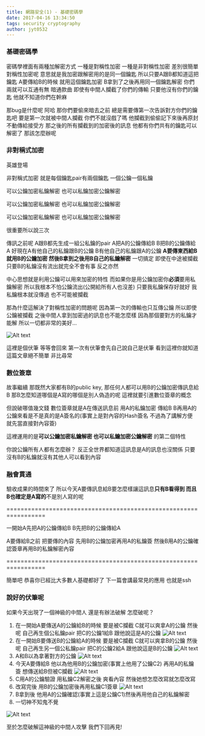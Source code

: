 ```yaml
---
title: 網路安全(1) - 基礎密碼學
date: 2017-04-16 13:34:50
tags: security cryptography
author: jyt0532
---
```


### 基礎密碼學

密碼學裡面有兩種加解密方式 一種是對稱性加密 一種是非對稱性加密 差別很簡單 對稱性加密呢 意思就是我加密跟解密用的是同一個鑰匙 
所以只要A跟B都知道這把鑰匙 A要傳給B的時候 就用這個鑰匙加密 B拿到了之後再用同一個鑰匙解密 你們兩就可以互通有無 暗通款曲 即使有中間人攔截了你們的傳輸 只要他沒有你們的鑰匙 他就不知道你們在幹麻 

那bug是什麼呢 阿哈 那你們要偷來暗去之前 總是需要傳第一次告訴對方你們的鑰匙吧 要是第一次就被中間人攔截 你們不就沒戲了嗎 他攔截到偷偷記下來後再原封不動傳給接受方 那之後的所有攔截到的加密後的訊息 他都有你們共有的鑰匙可以解密了 那該怎麼辦呢 

### 非對稱式加密

英雄登場

非對稱式加密 就是每個鑰匙pair有兩個鑰匙 一個公鑰一個私鑰 

可以公鑰加密私鑰解密 也可以私鑰加密公鑰解密 

可以公鑰加密私鑰解密 也可以私鑰加密公鑰解密 

可以公鑰加密私鑰解密 也可以私鑰加密公鑰解密 

很重要所以說三次

傳訊之前呢 A跟B都先生成一組公私鑰的pair A把A的公鑰傳給B B把B的公鑰傳給A
好現在A有他自己的私鑰跟B的公鑰 B有他自己的私鑰跟A的公鑰 
**A要傳東西給B就用B的公鑰加密 然後B拿到之後用B自己的私鑰解密**
一切搞定 即使在中途被攔截 只要B的私鑰沒有流出就完全不會有事 反之亦然

中心思想就是利用公鑰可以用來加密的特性 而如果你是用公鑰加密你**必須**要用私鑰解密 所以我根本不怕公鑰流出(公開給所有人也沒差) 只要我私鑰保存好就好 我私鑰根本就沒傳過 也不可能被攔截

那為什麼這解決了對稱性加密的問題呢 因為第一次的傳輸也只互傳公鑰 所以即使公鑰被攔截 之後中間人拿到加密過的訊息也不能怎麼樣 因為那個要對方的私鑰才能解 所以一切都非常的美好... 

![Alt text](/img/jyt0532/car_accident-iloveimg-cropped.gif)

這裡是個伏筆 等等會回來 第一次有伏筆會先自己說自己是伏筆 看到這裡你就知道這篇文章絕不簡單 非比尋常

### 數位簽章

故事繼續 那既然大家都有B的public key, 那任何人都可以用B的公鑰加密傳訊息給B 那B怎麼知道哪個是A寫的哪個是別人偽造的呢 這裡就要引進數位簽章的概念 

但說破哪值幾文錢 數位簽章就是A在傳送訊息前 用A的私鑰加密 傳給B B再用A的公鑰來看是不是真的是A簽名的(事實上是對內容的Hash簽名 不過為了講解方便 就先當直接對內容簽)

這裡運用的是**可以公鑰加密私鑰解密 也可以私鑰加密公鑰解密** 的第二個特性

你說公鑰所有人都有怎麼辦？ 反正全世界都知道這訊息是A的訊息也沒關係 只要沒有B的私鑰就沒有其他人可以看到內容

### 融會貫通

驗收成果的時間來了 所以今天A要傳訊息給B要怎麼樣讓這訊息**只有B看得到 而且B也確定是A寫的**不是別人寫的呢

=================================================================

一開始A先把A的公鑰傳給B B先把B的公鑰傳給A

A要傳給B之前 把要傳的內容 先用B的公鑰加密再用A的私鑰簽 然後B用A的公鑰確認簽章再用B的私鑰解密內容

=================================================================

簡單吧 恭喜你已經比大多數人基礎都好了 下一篇會講最常見的應用 也就是ssh

### 說好的伏筆呢

如果今天出現了一個神級的中間人 還是有辦法破解 怎麼破呢？

1. 在一開始A要傳送A的公鑰給B的時候 要是被C攔截 C就可以爽拿A的公鑰 然後呢 自己再生個公私鑰pair 把C的公鑰1給B 跟他說這是A的公鑰
![Alt text](/img/jyt0532/cryptography-step1.png)
2. 在一開始B要傳送B的公鑰給A的時候 要是被C攔截 C就可以爽拿B的公鑰 然後呢 自己再生另一個公私鑰pair 把C的公鑰2給A 跟他說這是B的公鑰
![Alt text](/img/jyt0532/cryptography-step2.png)
3. A和B以為拿著對方的公鑰 
![Alt text](/img/jyt0532/cryptography-step3.png)
4. 今天A要傳給B 他以為他用B的公鑰加密(事實上他用了公鑰C2) 再用A的私鑰簽 想傳送給B但被C攔截
![Alt text](/img/jyt0532/cryptography-step4.png)
5. C用A的公鑰驗證 用私鑰C2解密之後 爽看內容 然後她想怎麼改寫就怎麼改寫
6. 改寫完後 用B的公鑰加密後再用私鑰C1簽章
![Alt text](/img/jyt0532/cryptography-step6.png)
7. B拿到後 他用A的公鑰確認(事實上這是公鑰C1)然後再用他自己的私鑰解密
8. 一切神不知鬼不覺 

![Alt text](/img/jyt0532/change_face.gif)

至於怎麼破解這神級的中間人攻擊 我們下回再見!


